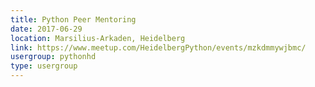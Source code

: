 ```yaml
---
title: Python Peer Mentoring
date: 2017-06-29
location: Marsilius-Arkaden, Heidelberg
link: https://www.meetup.com/HeidelbergPython/events/mzkdmmywjbmc/
usergroup: pythonhd
type: usergroup
---
```

